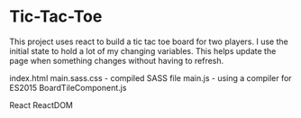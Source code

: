 # Tic-Tac-Toe

This project uses react to build a tic tac toe board for two players. I use the initial state to hold a lot of my changing variables. This helps update the page when something changes without having to refresh.

index.html
main.sass.css - compiled SASS file
main.js - using a compiler for ES2015
BoardTileComponent.js

React
ReactDOM

